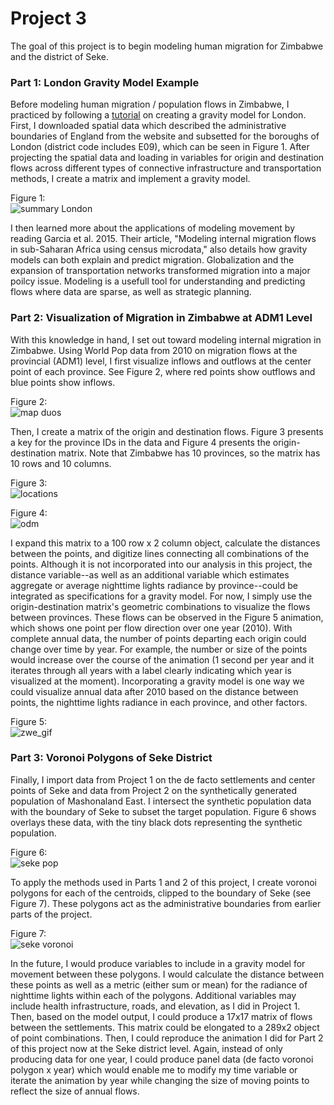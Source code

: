 # Project 3

The goal of this project is to begin modeling human migration for Zimbabwe and the district of Seke.

### Part 1: London Gravity Model Example

Before modeling human migration / population flows in Zimbabwe, I practiced by following a [tutorial](https://rpubs.com/adam_dennett/257231) on creating a gravity model for London. First, I downloaded spatial data which described the administrative boundaries of England from the website and subsetted for the boroughs of London (district code includes E09), which can be seen in Figure 1. After projecting the spatial data and loading in variables for origin and destination flows across different types of connective infrastructure and transportation methods, I create a matrix and implement a gravity model.

Figure 1:
<br/>
![summary London](summary_london.PNG)
<br/>

I then learned more about the applications of modeling movement by reading Garcia et al. 2015. Their article, "Modeling internal migration flows in sub-Saharan Africa using census microdata," also details how gravity models can both explain and predict migration. Globalization and the expansion of transportation networks transformed migration into a major poilcy issue. Modeling is a usefull tool for understanding and predicting flows where data are sparse, as well as strategic planning.

### Part 2: Visualization of Migration in Zimbabwe at ADM1 Level

With this knowledge in hand, I set out toward modeling internal migration in Zimbabwe. Using World Pop data from 2010 on migration flows at the provincial (ADM1) level, I first visualize inflows and outflows at the center point of each province. See Figure 2, where red points show outflows and blue points show inflows. 

Figure 2:
<br/>
![map duos](map_duo.png)
<br/>

Then, I create a matrix of the origin and destination flows. Figure 3 presents a key for the province IDs in the data and Figure 4 presents the origin-destination matrix. Note that Zimbabwe has 10 provinces, so the matrix has 10 rows and 10 columns.

Figure 3:
<br/>
![locations](locations.PNG)
<br/>

Figure 4:
<br/>
![odm](origin_dest_matrix.PNG)
<br/>

I expand this matrix to a 100 row x 2 column object, calculate the distances between the points, and digitize lines connecting all combinations of the points. Although it is not incorporated into our analysis in this project, the distance variable--as well as an additional variable which estimates aggregate or average nighttime lights radiance by province--could be integrated as specifications for a gravity model. For now, I simply use the origin-destination matrix's geometric combinations to visualize the flows between provinces. These flows can be observed in the Figure 5 animation, which shows one point per flow direction over one year (2010). With complete annual data, the number of points departing each origin could change over time by year. For example, the number or size of the points would increase over the course of the animation (1 second per year and it iterates through all years with a label clearly indicating which year is visualized at the moment). Incorporating a gravity model is one way we could visualize annual data after 2010 based on the distance between points, the nighttime lights radiance in each province, and other factors.

Figure 5:
<br/>
![zwe_gif](zwe_output.gif)
<br/>

### Part 3: Voronoi Polygons of Seke District

Finally, I import data from Project 1 on the de facto settlements and center points of Seke and data from Project 2 on the synthetically generated population of Mashonaland East. I intersect the synthetic population data with the boundary of Seke to subset the target population. Figure 6 shows overlays these data, with the tiny black dots representing the synthetic population.

Figure 6:
<br/>
![seke pop](seke_pop.png)
<br/>

To apply the methods used in Parts 1 and 2 of this project, I create voronoi polygons for each of the centroids, clipped to the boundary of Seke (see Figure 7). These polygons act as the administrative boundaries from earlier parts of the project.

Figure 7:
<br/>
![seke voronoi](seke_voronoi.png)
<br/>

In the future, I would produce variables to include in a gravity model for movement between these polygons. I would calculate the distance between these points as well as a metric (either sum or mean) for the radiance of nighttime lights within each of the polygons. Additional variables may include health infrastructure, roads, and elevation, as I did in Project 1. Then, based on the model output, I could produce a 17x17 matrix of flows between the settlements. This matrix could be elongated to a 289x2 object of point combinations. Then, I could reproduce the animation I did for Part 2 of this project now at the Seke district level. Again, instead of only producing data for one year, I could produce panel data (de facto voronoi polygon x year) which would enable me to modify my time variable or iterate the animation by year while changing the size of moving points to reflect the size of annual flows.